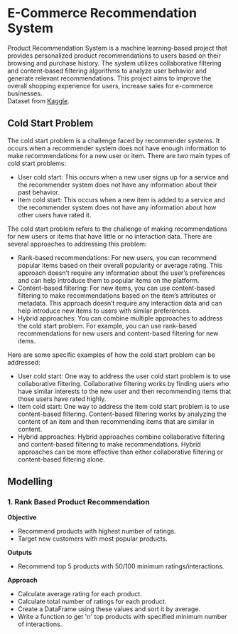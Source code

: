 # E-Commerce Recommendation System
Product Recommendation System is a machine learning-based project that provides personalized product recommendations to users based on their browsing and purchase history. The system utilizes collaborative filtering and content-based filtering algorithms to analyze user behavior and generate relevant recommendations. This project aims to improve the overall shopping experience for users, increase sales for e-commerce businesses.<br/>
Dataset from [Kaggle](https://www.kaggle.com/datasets/vibivij/amazon-electronics-rating-datasetrecommendation).

## Cold Start Problem
The cold start problem is a challenge faced by recommender systems. It occurs when a recommender system does not have enough information to make recommendations for a new user or item.
There are two main types of cold start problems:
* User cold start: This occurs when a new user signs up for a service and the recommender system does not have any information about their past behavior.
* Item cold start: This occurs when a new item is added to a service and the recommender system does not have any information about how other users have rated it.

The cold start problem refers to the challenge of making recommendations for new users or items that have little or no interaction data. There are several approaches to addressing this problem:
* Rank-based recommendations: For new users, you can recommend popular items based on their overall popularity or average rating. This approach doesn’t require any information about the user’s preferences and can help introduce them to popular items on the platform.
* Content-based filtering: For new items, you can use content-based filtering to make recommendations based on the item’s attributes or metadata. This approach doesn’t require any interaction data and can help introduce new items to users with similar preferences.
* Hybrid approaches: You can combine multiple approaches to address the cold start problem. For example, you can use rank-based recommendations for new users and content-based filtering for new items.

Here are some specific examples of how the cold start problem can be addressed:
- User cold start: One way to address the user cold start problem is to use collaborative filtering. Collaborative filtering works by finding users who have similar interests to the new user and then recommending items that those users have rated highly.
- Item cold start: One way to address the item cold start problem is to use content-based filtering. Content-based filtering works by analyzing the content of an item and then recommending items that are similar in content.
- Hybrid approaches: Hybrid approaches combine collaborative filtering and content-based filtering to make recommendations. Hybrid approaches can be more effective than either collaborative filtering or content-based filtering alone.

## Modelling
### **1. Rank Based Product Recommendation**
**Objective**
* Recommend products with highest number of ratings.
* Target new customers with most popular products.

**Outputs**
* Recommend top 5 products with 50/100 minimum ratings/interactions.

**Approach**
* Calculate average rating for each product.
* Calculate total number of ratings for each product.
* Create a DataFrame using these values and sort it by average.
* Write a function to get 'n' top products with specified minimum number of interactions.
